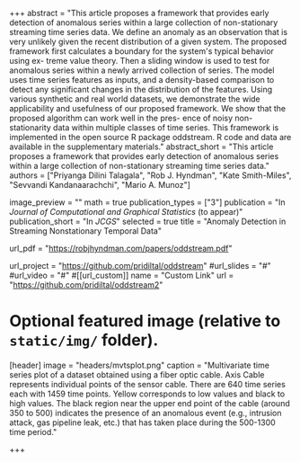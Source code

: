 +++
abstract = "This article proposes a framework that provides early detection of anomalous series within a large collection of non-stationary streaming time series data. We define an anomaly as an observation that is very unlikely given the recent distribution of a given system. The proposed framework first calculates a boundary for the system's typical behavior using ex- treme value theory. Then a sliding window is used to test for anomalous series within a newly arrived collection of series. The model uses time series features as inputs, and a density-based comparison to detect any significant changes in the distribution of the features. Using various synthetic and real world datasets, we demonstrate the wide applicability and usefulness of our proposed framework. We show that the proposed algorithm can work well in the pres- ence of noisy non-stationarity data within multiple classes of time series. This framework is implemented in the open source R package oddstream. R code and data are available in the supplementary materials."
abstract_short = "This article proposes a framework that provides early detection of anomalous series within a large collection of non-stationary streaming time series data."
authors = ["Priyanga Dilini Talagala", "Rob J. Hyndman", "Kate Smith-Miles", "Sevvandi Kandanaarachchi", "Mario A. Munoz"]

image_preview = ""
math = true
publication_types = ["3"]
publication = "In *Journal of Computational and Graphical Statistics* (to appear)" 
publication_short = "In *JCGS*"
selected = true
title = "Anomaly Detection in Streaming Nonstationary Temporal Data"

url_pdf = "https://robjhyndman.com/papers/oddstream.pdf"

url_project = "https://github.com/pridiltal/oddstream"
#url_slides = "#"
#url_video = "#"
#[[url_custom]]
name = "Custom Link"
url = "https://github.com/pridiltal/oddstream2"

# Optional featured image (relative to `static/img/` folder).
[header]
image = "headers/mvtsplot.png"
caption = "Multivariate time series plot of a dataset obtained using a fiber optic cable. Axis Cable represents individual points of the sensor cable. There are 640 time series each with 1459 time points. Yellow corresponds to low values and black to high values. The black region near the upper end point of the cable (around 350 to 500) indicates the presence of an anomalous event (e.g., intrusion attack, gas pipeline leak, etc.) that has taken place during the 500-1300 time period."

+++